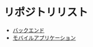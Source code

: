 # リポジトリリスト
* [バックエンド](https://github.com/07JP27/17nsj-backend)
* [モバイルアプリケーション](https://github.com/07JP27/17nsj-mobile-app)
